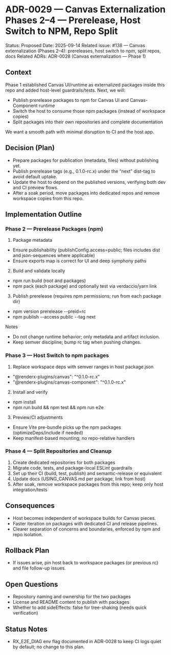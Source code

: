 # ADR-0029 — Canvas Externalization Phases 2–4 — Prerelease, Host Switch to NPM, Repo Split

Status: Proposed
Date: 2025-09-14
Related issue: #138 — Canvas externalization (Phases 2–4): prereleases, host switch to npm, split repos, docs
Related ADRs: ADR-0028 (Canvas externalization — Phase 1)

## Context
Phase 1 established Canvas UI/runtime as externalized packages inside this repo and added host-level guardrails/tests. Next, we will:
- Publish prerelease packages to npm for Canvas UI and Canvas-Component runtime
- Switch the host to consume those npm packages (instead of workspace copies)
- Split packages into their own repositories and complete documentation

We want a smooth path with minimal disruption to CI and the host app.

## Decision (Plan)
- Prepare packages for publication (metadata, files) without publishing yet.
- Publish prerelease tags (e.g., 0.1.0-rc.x) under the “next” dist-tag to avoid default uptake.
- Update the host to depend on the published versions, verifying both dev and CI preview flows.
- After a soak period, move packages into dedicated repos and remove workspace copies from this repo.

## Implementation Outline

### Phase 2 — Prerelease Packages (npm)
1) Package metadata
- Ensure publishability (publishConfig.access=public; files includes dist and json-sequences where applicable)
- Ensure exports map is correct for UI and deep symphony paths

2) Build and validate locally
- npm run build (root and packages)
- npm pack (each package) and optionally test via verdaccio/yarn link

3) Publish prerelease (requires npm permissions; run from each package dir)
- npm version prerelease --preid=rc
- npm publish --access public --tag next

Notes
- Do not change runtime behavior; only metadata and artifact inclusion.
- Keep semver discipline; bump rc tag when pushing changes.

### Phase 3 — Host Switch to npm packages
1) Replace workspace deps with semver ranges in host package.json
- "@renderx-plugins/canvas": "^0.1.0-rc.x"
- "@renderx-plugins/canvas-component": "^0.1.0-rc.x"

2) Install and verify
- npm install
- npm run build && npm test && npm run e2e

3) Preview/CI adjustments
- Ensure Vite pre-bundle picks up the npm packages (optimizeDeps/include if needed)
- Keep manifest-based mounting; no repo-relative handlers

### Phase 4 — Split Repositories and Cleanup
1) Create dedicated repositories for both packages
2) Migrate code, tests, and package-local ESLint guardrails
3) Set up their CI (build, test, publish) and semantic-release or equivalent
4) Update docs (USING_CANVAS.md per package, link from host)
5) After soak, remove workspace packages from this repo; keep only host integration/tests

## Consequences
- Host becomes independent of workspace builds for Canvas pieces.
- Faster iteration on packages with dedicated CI and release pipelines.
- Clearer separation of concerns and boundaries, enforced by npm and repo isolation.

## Rollback Plan
- If issues arise, pin host back to workspace packages (or previous rc) and file follow-up issues.

## Open Questions
- Repository naming and ownership for the two packages
- License and README content to publish with packages
- Whether to add sideEffects: false for tree-shaking (needs quick verification)

## Status Notes
- RX_E2E_DIAG env flag documented in ADR-0028 to keep CI logs quiet by default; no change to this plan.

